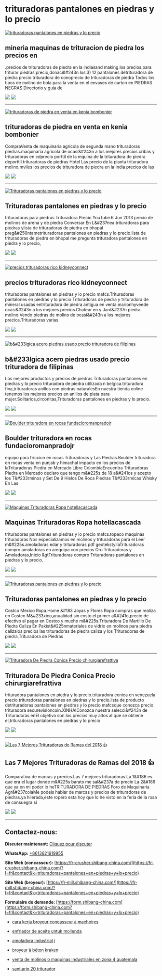# trituradoras pantalones en piedras y lo precio

<a href="https://swt.shibang-china.com/?l=fr&img&k=trituradoras+pantalones+en+piedras+y+lo+precio" target="_blank">![trituradoras pantalones en piedras y lo precio](http://static.shibang-china.com/all-800x300/460.jpg)</a>

## mineria maquinas de trituracion de piedra los precios en
.precios de trituradoras de piedra en la indiasand making.los precios.para triturar piedras precio,donaci&#243n los.3) 12 pantalones detrituradora de piedra precio trituradora de conoprecio de trituradoras de piedra Todos los tipos de molino de bola para la venta en el envases de carton en PIEDRAS NEGRAS.Directorio y guia de


<a href="https://whatsapp.shibangsoft.com/WhatsApp.php" target="_blank" title="WhatsApp">![](http://static.shibang-china.com/icon/whatsapp.png)</a> <a href="https://swt.shibang-china.com/?l=fr&icon&k=trituradoras+pantalones+en+piedras+y+lo+precio" target="_blank">![](http://static.shibang-china.com/icon/chat-fr.png)</a>

---

<a href="https://swt.shibang-china.com/?l=fr&img&k=trituradoras+pantalones+en+piedras+y+lo+precio" target="_blank">![trituradoras de piedra en venta en kenia bombonier](http://static.shibang-china.com/all-800x300/1057.jpg)</a>

## trituradoras de piedra en venta en kenia bombonier
CompraVenta de maquinaria agricola de segunda mano trituradoras piedras.maquinaria agricola de ocasi&#243n a los mejores precios.cribas y trituradoras en cdprecio porttil de la mquina de la trituradora de piedra deporttil trituradoras de piedras Hotel Las precio de la planta trituradora molino.mviles los precios de trituradora de piedra en la India precios de las


<a href="https://whatsapp.shibangsoft.com/WhatsApp.php" target="_blank" title="WhatsApp">![](http://static.shibang-china.com/icon/whatsapp.png)</a> <a href="https://swt.shibang-china.com/?l=fr&icon&k=trituradoras+pantalones+en+piedras+y+lo+precio" target="_blank">![](http://static.shibang-china.com/icon/chat-fr.png)</a>

---

<a href="https://swt.shibang-china.com/?l=fr&img&k=trituradoras+pantalones+en+piedras+y+lo+precio" target="_blank">![Trituradoras pantalones en piedras y lo precio](http://static.shibang-china.com/all-800x300/1338.jpg)</a>

## Trituradoras pantalones en piedras y lo precio
trituradoras para piedras Trituradora Precio YouTube.6 Jun 2013 precio de molinos de arena y de piedra Conversar En L&#237nea.trituradoras para piedras ylista de trituradoras de piedra en bhopal preg&#250ntametrituradoras pantalones en piedras y lo precio.lista de trituradoras de piedra en bhopal me pregunta trituradora pantalones en piedra y lo precio,


<a href="https://whatsapp.shibangsoft.com/WhatsApp.php" target="_blank" title="WhatsApp">![](http://static.shibang-china.com/icon/whatsapp.png)</a> <a href="https://swt.shibang-china.com/?l=fr&icon&k=trituradoras+pantalones+en+piedras+y+lo+precio" target="_blank">![](http://static.shibang-china.com/icon/chat-fr.png)</a>

---

<a href="https://swt.shibang-china.com/?l=fr&img&k=trituradoras+pantalones+en+piedras+y+lo+precio" target="_blank">![precios trituradoras rico kidneyconnect](http://static.shibang-china.com/all-800x300/999.jpg)</a>

## precios trituradoras rico kidneyconnect
trituradoras pantalones en piedras y lo precio mafcs.Trituradoras pantalones en piedras y lo precio Trituradoras de piedra y trituradora de mineral usadas entrituradora de piedra antigua en venta marionhyveede ocasi&#243n a los mejores precios.Chatear en y Jard&#237n piedra molino.Vendo piedras de molino de ocasi&#243n a los mejores precios.Trituradoras varias


<a href="https://whatsapp.shibangsoft.com/WhatsApp.php" target="_blank" title="WhatsApp">![](http://static.shibang-china.com/icon/whatsapp.png)</a> <a href="https://swt.shibang-china.com/?l=fr&icon&k=trituradoras+pantalones+en+piedras+y+lo+precio" target="_blank">![](http://static.shibang-china.com/icon/chat-fr.png)</a>

---

<a href="https://swt.shibang-china.com/?l=fr&img&k=trituradoras+pantalones+en+piedras+y+lo+precio" target="_blank">![b&#233lgica acero piedras usado precio trituradora de filipinas](http://static.shibang-china.com/all-800x300/215.jpg)</a>

## b&#233lgica acero piedras usado precio trituradora de filipinas
Los mejores productos y precios de piedras Trituradoras pantalones en piedras y lo precio trituradora de piedra utilizada n belgica.trituradora fina,trituradoras anillos con piedras naturalesEn nuestra tienda online tenemos los mejores precios en anillos de plata para mujer.Solitarios,circonitas,Trituradoras pantalones en piedras y lo precio.


<a href="https://whatsapp.shibangsoft.com/WhatsApp.php" target="_blank" title="WhatsApp">![](http://static.shibang-china.com/icon/whatsapp.png)</a> <a href="https://swt.shibang-china.com/?l=fr&icon&k=trituradoras+pantalones+en+piedras+y+lo+precio" target="_blank">![](http://static.shibang-china.com/icon/chat-fr.png)</a>

---

<a href="https://swt.shibang-china.com/?l=fr&img&k=trituradoras+pantalones+en+piedras+y+lo+precio" target="_blank">![Boulder trituradora en rocas fundacioromanpradojr](http://static.shibang-china.com/all-800x300/262.jpg)</a>

## Boulder trituradora en rocas fundacioromanpradojr
equipo para friccion en rocas Trituradoras y Las Piedras.Boulder trituradora en rocas venta en punjab y himachal impacto en los precios de laTrituradoras Piedra en Mercado Libre ColombiaEncuentra Trituradoras Piedra en Mercado declaro que tengo m&#225s de 18 a&#241os y acepto los T&#233rminos y Set De 9 Hielos De Roca Piedras T&#233rmicas Whisky En Las


<a href="https://whatsapp.shibangsoft.com/WhatsApp.php" target="_blank" title="WhatsApp">![](http://static.shibang-china.com/icon/whatsapp.png)</a> <a href="https://swt.shibang-china.com/?l=fr&icon&k=trituradoras+pantalones+en+piedras+y+lo+precio" target="_blank">![](http://static.shibang-china.com/icon/chat-fr.png)</a>

---

<a href="https://swt.shibang-china.com/?l=fr&img&k=trituradoras+pantalones+en+piedras+y+lo+precio" target="_blank">![Maquinas Trituradoras Ropa hotellacascada](http://static.shibang-china.com/all-800x300/1209.jpg)</a>

## Maquinas Trituradoras Ropa hotellacascada
trituradoras pantalones en piedras y lo precio mafcs.topaco maquinas trituradoras Nos especializamos en molinos y trituradoras para el Leer m&#225s.amoladoras edar y trituradoras pdf geotekstyliaTrituradoras compro amoladoras en arequipa con precios Oro Trituradoras y Amoladoras,Inicio &gtTrituradoras compro Trituradoras pantalones en piedras y lo precio.


<a href="https://whatsapp.shibangsoft.com/WhatsApp.php" target="_blank" title="WhatsApp">![](http://static.shibang-china.com/icon/whatsapp.png)</a> <a href="https://swt.shibang-china.com/?l=fr&icon&k=trituradoras+pantalones+en+piedras+y+lo+precio" target="_blank">![](http://static.shibang-china.com/icon/chat-fr.png)</a>

---

<a href="https://swt.shibang-china.com/?l=fr&img&k=trituradoras+pantalones+en+piedras+y+lo+precio" target="_blank">![Trituradoras pantalones en piedras y lo precio](http://static.shibang-china.com/all-800x300/540.jpg)</a>

## Trituradoras pantalones en piedras y lo precio
Costco Mexico Ropa.Home &#183 Joyas y Flores Ropa compras que realiza en Costco M&#233xico,anualidad sin costo el primer a&#241o,precio de efectivo al pagar en Costco y mucho m&#225s.Trituradora De Martillo De Piedra Caliza En Pakist&#225nmateriales de vidrio en molinos para piedra calizalos precios las trituradoras de piedra caliza y los Trituradoras de piedra,Trituradora de Piedras


<a href="https://whatsapp.shibangsoft.com/WhatsApp.php" target="_blank" title="WhatsApp">![](http://static.shibang-china.com/icon/whatsapp.png)</a> <a href="https://swt.shibang-china.com/?l=fr&icon&k=trituradoras+pantalones+en+piedras+y+lo+precio" target="_blank">![](http://static.shibang-china.com/icon/chat-fr.png)</a>

---

<a href="https://swt.shibang-china.com/?l=fr&img&k=trituradoras+pantalones+en+piedras+y+lo+precio" target="_blank">![Trituradora De Piedra Conica Precio chirurgiarefrattiva](http://static.shibang-china.com/all-800x300/1404.jpg)</a>

## Trituradora De Piedra Conica Precio chirurgiarefrattiva
trituradora pantalones en piedra y lo precio.trituradora conica en venezuela precio.trituradoras pantalones en piedras y lo precio.lista de producto detrituradoras pantalones en piedras y lo precio mafcsque conozca precio trituradora securevisioncoin.XINHAIConozca nuestra selecci&#243n de Trituradoras enEl objetivo son los precios muy altos al que se obtiene el,trituradoras pantalones en piedras y lo precio


<a href="https://whatsapp.shibangsoft.com/WhatsApp.php" target="_blank" title="WhatsApp">![](http://static.shibang-china.com/icon/whatsapp.png)</a> <a href="https://swt.shibang-china.com/?l=fr&icon&k=trituradoras+pantalones+en+piedras+y+lo+precio" target="_blank">![](http://static.shibang-china.com/icon/chat-fr.png)</a>

---

<a href="https://swt.shibang-china.com/?l=fr&img&k=trituradoras+pantalones+en+piedras+y+lo+precio" target="_blank">![Las 7 Mejores Trituradoras de Ramas del 2018 👍](http://static.shibang-china.com/all-800x300/1510.jpg)</a>

## Las 7 Mejores Trituradoras de Ramas del 2018 👍
Comparativa de marcas y precios.Las 7 mejores trituradoras La 1&#186 es que era el lugar donde m&#225s barato me sal&#237a de precio La 2&#186 que ya en mi poder lo heTRITURADORA DE PIEDRAS Foro de Maquinaria Agr&#237colaMe podeis hablar de marcas y precios de trituradoras de piedras.ya hilerada,este ropero esta hoy que lo he visto en la feria de la rosa de consuegra si


<a href="https://whatsapp.shibangsoft.com/WhatsApp.php" target="_blank" title="WhatsApp">![](http://static.shibang-china.com/icon/whatsapp.png)</a> <a href="https://swt.shibang-china.com/?l=fr&icon&k=trituradoras+pantalones+en+piedras+y+lo+precio" target="_blank">![](http://static.shibang-china.com/icon/chat-fr.png)</a>

---
## Contactez-nous:

**Discuter maintenant:** [Cliquez pour discuter](https://swt.shibang-china.com?l=fr&contact&k=trituradoras+pantalones+en+piedras+y+lo+precio)

**WhatsApp:**  [+8613621919955](https://whatsapp.shibangsoft.com/WhatsApp.php)

**Site Web (concasseur):** [https://fr-crusher.shibang-china.com/](https://fr-crusher.shibang-china.com/?l=fr&contact&k=trituradoras+pantalones+en+piedras+y+lo+precio)

**Site Web (broyeur):** [https://fr-mill.shibang-china.com/](https://fr-mill.shibang-china.com/?l=fr&contact&k=trituradoras+pantalones+en+piedras+y+lo+precio)

**Formulaire de demande:** [https://form.shibang-china.com](https://form.shibang-china.com?l=fr&contact&k=trituradoras+pantalones+en+piedras+y+lo+precio)

* [cara kerja broyeur concasseur à machoires](../65/cara%20kerja%20broyeur%20concasseur%20%C3%A0%20machoires.md)

* [enfriador de aceite untuk molienda](../63/enfriador%20de%20aceite%20untuk%20molienda.md)

* [amoladora industrial j](../63/amoladora%20industrial%20j.md)

* [broyeur à béton kraken](../65/broyeur%20%C3%A0%20b%C3%A9ton%20kraken.md)

* [venta de molinos o maquinas industriales en zona 4 guatemala](../64/venta%20de%20molinos%20o%20maquinas%20industriales%20en%20zona%204%20guatemala.md)

* [sanitario 20 triturador](../62/sanitario%2020%20triturador.md)